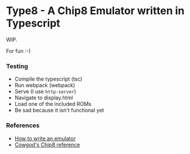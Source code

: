 # Type8 - A Chip8 Emulator written in Typescript
WIP.

For fun :-)

### Testing
- Compile the typescript (tsc)
- Run webpack (webpack)
- Serve (I use `http-server`)
- Navigate to display.html
- Load one of the included ROMs
- Be sad because it isn't functional yet

### References
- [How to write an emulator](http://www.multigesture.net/articles/how-to-write-an-emulator-chip-8-interpreter/)
- [Cowgod's Chip8 reference](http://devernay.free.fr/hacks/chip8/C8TECH10.HTM#font)